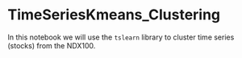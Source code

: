 # TimeSeriesKmeans_Clustering

In this notebook we will use the `tslearn` library to cluster time series (stocks) from the NDX100.
 
